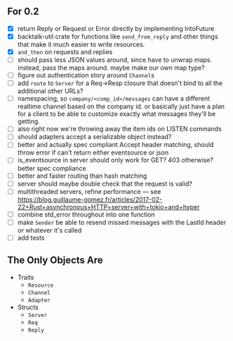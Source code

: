 ## For 0.2

- [x] return Reply or Request or Error directly by implementing IntoFuture
- [x] backtalk-util crate for functions like `send_from_reply` and other things that make it much easier to write resources.
- [x] `and_then` on requests and replies
- [ ] should pass less JSON values around, since have to unwrap maps. instead, pass the maps around. maybe make our own map type?
- [ ] figure out authentication story around `Channel`s
- [ ] add `route` to `Server` for a Req->Resp closure that doesn't bind to all the additional other URLs?
- [ ] namespacing, so `company/<comp_id>/messages` can have a different realtime channel based on the company id. or basically just have a plan for a client to be able to customize exactly what messages they'll be getting.
- [ ] also right now we're throwing away the item ids on LISTEN commands
- [ ] should adapters accept a serializable object instead?
- [ ] better and actually spec compliant Accept header matching, should throw error if can't return either eventsource or json
- [ ] is_eventsource in server should only work for GET? 403 otherwise? better spec compliance
- [ ] better and faster routing than hash matching
- [ ] server should maybe double check that the request is valid?
- [ ] multithreaded servers, refine performance — see https://blog.guillaume-gomez.fr/articles/2017-02-22+Rust+asynchronous+HTTP+server+with+tokio+and+hyper
- [ ] combine std_error throughout into one function
- [ ] make `Sender` be able to resend missed messages with the LastId header or whatever it's called
- [ ] add tests

## The Only Objects Are

- Traits
  - `Resource`
  - `Channel`
  - `Adapter`
- Structs
  - `Server`
  - `Req`
  - `Reply`
